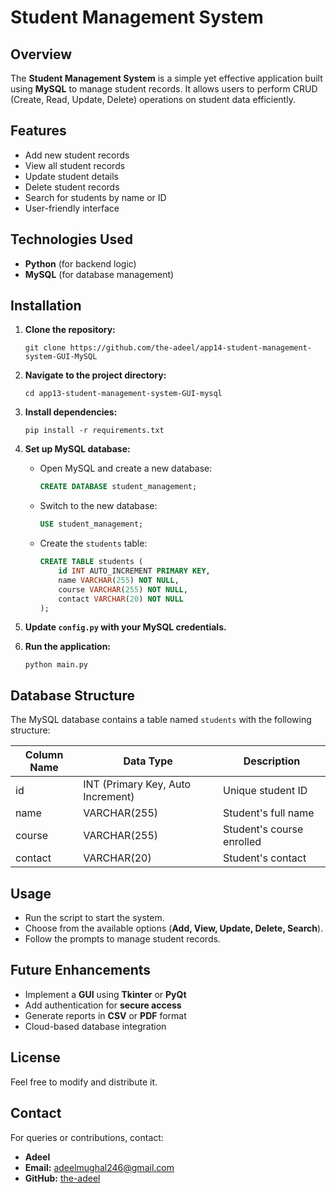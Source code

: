 # Student Management System

## Overview
The **Student Management System** is a simple yet effective application built using **MySQL** to manage student records. It allows users to perform CRUD (Create, Read, Update, Delete) operations on student data efficiently.

## Features
- Add new student records  
- View all student records  
- Update student details  
- Delete student records  
- Search for students by name or ID  
- User-friendly interface  

## Technologies Used
- **Python** (for backend logic)  
- **MySQL** (for database management)  

## Installation

1. **Clone the repository:**  

    ```
    git clone https://github.com/the-adeel/app14-student-management-system-GUI-MySQL
    ```

2. **Navigate to the project directory:**  

    ```
    cd app13-student-management-system-GUI-mysql
    ```

3. **Install dependencies:**  

    ```
    pip install -r requirements.txt
    ```

4. **Set up MySQL database:**  

    - Open MySQL and create a new database:  

        ```sql
        CREATE DATABASE student_management;
        ```

    - Switch to the new database:  

        ```sql
        USE student_management;
        ```

    - Create the `students` table:  

        ```sql
        CREATE TABLE students (
            id INT AUTO_INCREMENT PRIMARY KEY,
            name VARCHAR(255) NOT NULL,
            course VARCHAR(255) NOT NULL,
            contact VARCHAR(20) NOT NULL
        );
        ```

5. **Update `config.py` with your MySQL credentials.**

6. **Run the application:**  

    ```
    python main.py
    ```

## Database Structure
The MySQL database contains a table named `students` with the following structure:

| Column Name  | Data Type    | Description |
|-------------|-------------|-------------|
| id          | INT (Primary Key, Auto Increment) | Unique student ID |
| name        | VARCHAR(255) | Student's full name |
| course      | VARCHAR(255) | Student's course enrolled |
| contact     | VARCHAR(20)  | Student's contact |

## Usage
- Run the script to start the system.  
- Choose from the available options (**Add, View, Update, Delete, Search**).  
- Follow the prompts to manage student records.  

## Future Enhancements
- Implement a **GUI** using **Tkinter** or **PyQt**  
- Add authentication for **secure access**  
- Generate reports in **CSV** or **PDF** format  
- Cloud-based database integration  

## License
Feel free to modify and distribute it.  

## Contact
For queries or contributions, contact:  
- **Adeel**  
- **Email:** adeelmughal246@gmail.com  
- **GitHub:** [the-adeel](https://github.com/the-adeel)  

